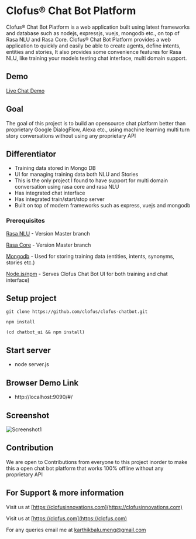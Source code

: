 # Clofus® Chat Bot Platform
Clofus® Chat Bot Platform is a web application built using latest frameworks and database such as nodejs, expressjs, vuejs, mongodb etc., on top of Rasa NLU and Rasa Core.
Clofus® Chat Bot Platform provides a web application to quickly and easily be able to create agents, define intents, entities and stories, It also provides some convenience features for Rasa NLU, like training your models testing chat interface, multi domain support.

## Demo
[Live Chat Demo](https://clofus.github.io/clofus-chatbot/)


## Goal
The goal of this project is to build an opensource chat platform better than proprietary Google DialogFlow, Alexa etc., using machine learning multi turn story conversations without using any proprietary API


## Differentiator
- Training data stored in Mongo DB
- UI for managing training data both NLU and Stories
- This is the only project I found to have support for multi domain conversation using rasa core and rasa NLU
- Has integrated chat interface
- Has integrated train/start/stop server
- Built on top of modern frameworks such as express, vuejs and mongodb

### Prerequisites

[Rasa NLU](https://github.com/golastmile/rasa_nlu) - Version Master branch

[Rasa Core](https://github.com/golastmile/rasa_nlu) - Version Master branch

[Mongodb](https://www.mongodb.com) - Used for storing training data (entities, intents, synonyms, stories etc.)

[Node.js/npm](https://nodejs.org/en/) - Serves Clofus Chat Bot UI for both training and chat interface)


## Setup project
```
git clone https://github.com/clofus/clofus-chatbot.git

npm install

(cd chatbot_ui && npm install)
```

## Start server
- node server.js

## Browser Demo Link
- http://localhost:9090/#/


## Screenshot

![Screenshot1](https://github.com/clofus/clofus-chatbot/blob/master/resources/screenshot.png)


## Contribution
We are open to Contributions from everyone to this project inorder to make this a open chat bot platform that works 100% offline without any proprietary API


## For Support & more information
Visit us at [https://clofusinnovations.com](https://clofusinnovations.com)

Visit us at [https://clofus.com](https://clofus.com)

For any queries email me at karthikbalu.meng@gmail.com

